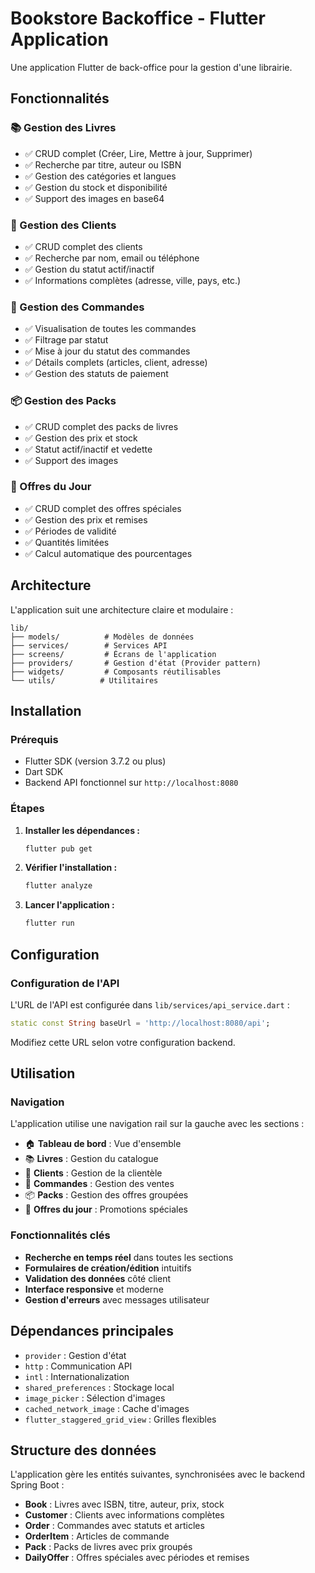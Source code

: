 # Bookstore Backoffice - Flutter Application

Une application Flutter de back-office pour la gestion d'une librairie.

## Fonctionnalités

### 📚 Gestion des Livres
- ✅ CRUD complet (Créer, Lire, Mettre à jour, Supprimer)
- ✅ Recherche par titre, auteur ou ISBN
- ✅ Gestion des catégories et langues
- ✅ Gestion du stock et disponibilité
- ✅ Support des images en base64

### 👥 Gestion des Clients
- ✅ CRUD complet des clients
- ✅ Recherche par nom, email ou téléphone
- ✅ Gestion du statut actif/inactif
- ✅ Informations complètes (adresse, ville, pays, etc.)

### 🛒 Gestion des Commandes
- ✅ Visualisation de toutes les commandes
- ✅ Filtrage par statut
- ✅ Mise à jour du statut des commandes
- ✅ Détails complets (articles, client, adresse)
- ✅ Gestion des statuts de paiement

### 📦 Gestion des Packs
- ✅ CRUD complet des packs de livres
- ✅ Gestion des prix et stock
- ✅ Statut actif/inactif et vedette
- ✅ Support des images

### 🎯 Offres du Jour
- ✅ CRUD complet des offres spéciales
- ✅ Gestion des prix et remises
- ✅ Périodes de validité
- ✅ Quantités limitées
- ✅ Calcul automatique des pourcentages

## Architecture

L'application suit une architecture claire et modulaire :

```
lib/
├── models/          # Modèles de données
├── services/        # Services API
├── screens/         # Écrans de l'application
├── providers/       # Gestion d'état (Provider pattern)
├── widgets/         # Composants réutilisables
└── utils/          # Utilitaires
```

## Installation

### Prérequis
- Flutter SDK (version 3.7.2 ou plus)
- Dart SDK
- Backend API fonctionnel sur `http://localhost:8080`

### Étapes

1. **Installer les dépendances :**
   ```bash
   flutter pub get
   ```

2. **Vérifier l'installation :**
   ```bash
   flutter analyze
   ```

3. **Lancer l'application :**
   ```bash
   flutter run
   ```

## Configuration

### Configuration de l'API

L'URL de l'API est configurée dans `lib/services/api_service.dart` :

```dart
static const String baseUrl = 'http://localhost:8080/api';
```

Modifiez cette URL selon votre configuration backend.

## Utilisation

### Navigation
L'application utilise une navigation rail sur la gauche avec les sections :
- 🏠 **Tableau de bord** : Vue d'ensemble
- 📚 **Livres** : Gestion du catalogue
- 👥 **Clients** : Gestion de la clientèle
- 🛒 **Commandes** : Gestion des ventes
- 📦 **Packs** : Gestion des offres groupées
- 🎯 **Offres du jour** : Promotions spéciales

### Fonctionnalités clés
- **Recherche en temps réel** dans toutes les sections
- **Formulaires de création/édition** intuitifs
- **Validation des données** côté client
- **Interface responsive** et moderne
- **Gestion d'erreurs** avec messages utilisateur

## Dépendances principales

- `provider` : Gestion d'état
- `http` : Communication API
- `intl` : Internationalization
- `shared_preferences` : Stockage local
- `image_picker` : Sélection d'images
- `cached_network_image` : Cache d'images
- `flutter_staggered_grid_view` : Grilles flexibles

## Structure des données

L'application gère les entités suivantes, synchronisées avec le backend Spring Boot :

- **Book** : Livres avec ISBN, titre, auteur, prix, stock
- **Customer** : Clients avec informations complètes
- **Order** : Commandes avec statuts et articles  
- **OrderItem** : Articles de commande
- **Pack** : Packs de livres avec prix groupés
- **DailyOffer** : Offres spéciales avec périodes et remises
